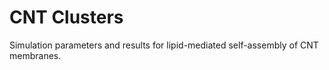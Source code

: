 # CNT Clusters
Simulation parameters and results for lipid-mediated self-assembly of CNT membranes.
